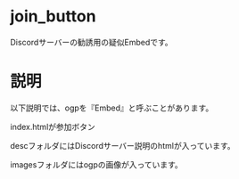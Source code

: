 # join_button
Discordサーバーの勧誘用の疑似Embedです。

# 説明
以下説明では、ogpを『Embed』と呼ぶことがあります。

index.htmlが参加ボタン

descフォルダにはDiscordサーバー説明のhtmlが入っています。

imagesフォルダにはogpの画像が入っています。
